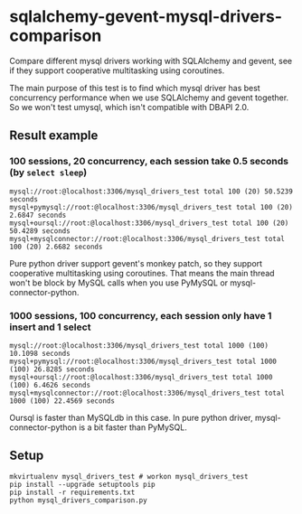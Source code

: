 sqlalchemy-gevent-mysql-drivers-comparison
==========================================

Compare different mysql drivers working with SQLAlchemy and gevent, see if they support cooperative multitasking using coroutines.

The main purpose of this test is to find which mysql driver has best concurrency performance when we use SQLAlchemy and gevent together.
So we won't test umysql, which isn't compatible with DBAPI 2.0.

## Result example

### 100 sessions, 20 concurrency, each session take 0.5 seconds (by `select sleep`)

```
mysql://root:@localhost:3306/mysql_drivers_test total 100 (20) 50.5239 seconds
mysql+pymysql://root:@localhost:3306/mysql_drivers_test total 100 (20) 2.6847 seconds
mysql+oursql://root:@localhost:3306/mysql_drivers_test total 100 (20) 50.4289 seconds
mysql+mysqlconnector://root:@localhost:3306/mysql_drivers_test total 100 (20) 2.6682 seconds
```

Pure python driver support gevent's monkey patch, so they support cooperative multitasking using coroutines.
That means the main thread won't be block by MySQL calls when you use PyMySQL or mysql-connector-python.

### 1000 sessions, 100 concurrency, each session only have 1 insert and 1 select

```
mysql://root:@localhost:3306/mysql_drivers_test total 1000 (100) 10.1098 seconds
mysql+pymysql://root:@localhost:3306/mysql_drivers_test total 1000 (100) 26.8285 seconds
mysql+oursql://root:@localhost:3306/mysql_drivers_test total 1000 (100) 6.4626 seconds
mysql+mysqlconnector://root:@localhost:3306/mysql_drivers_test total 1000 (100) 22.4569 seconds
```

Oursql is faster than MySQLdb in this case.
In pure python driver, mysql-connector-python is a bit faster than PyMySQL.

## Setup

```
mkvirtualenv mysql_drivers_test # workon mysql_drivers_test
pip install --upgrade setuptools pip
pip install -r requirements.txt
python mysql_drivers_comparison.py
```
